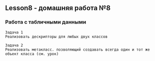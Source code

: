## Lesson8 - домашняя работа №8

### Работа с табличными данными

```
Задача 1
Реализовать дескрипторы для любых двух классов
```
```
Задача 2
Реализовать метакласс. позволяющий создавать всегда один и тот же объект класса (см. урок)
```